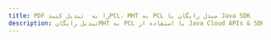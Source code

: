 ---title: PDF را به  تبدیل کنیدPCL، MHT به PCL مبدل رایگان یا Java SDKdescription: تبدیل رایگانMHT به PCL با استفاده از Java Cloud APIs & SDK همچنین اسناد PDF را در Cloud ایجاد، ویرایش و رندر کنید.---